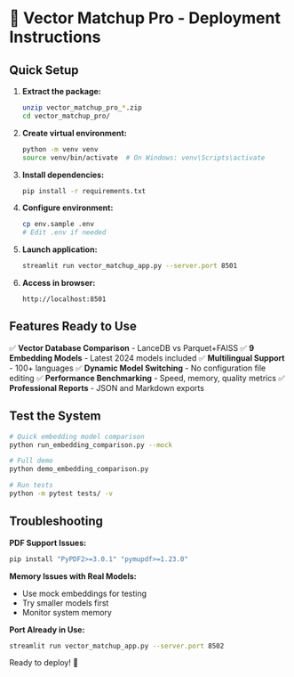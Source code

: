 # 🚀 Vector Matchup Pro - Deployment Instructions

## Quick Setup

1. **Extract the package:**
   ```bash
   unzip vector_matchup_pro_*.zip
   cd vector_matchup_pro/
   ```

2. **Create virtual environment:**
   ```bash
   python -m venv venv
   source venv/bin/activate  # On Windows: venv\Scripts\activate
   ```

3. **Install dependencies:**
   ```bash
   pip install -r requirements.txt
   ```

4. **Configure environment:**
   ```bash
   cp env.sample .env
   # Edit .env if needed
   ```

5. **Launch application:**
   ```bash
   streamlit run vector_matchup_app.py --server.port 8501
   ```

6. **Access in browser:**
   ```
   http://localhost:8501
   ```

## Features Ready to Use

✅ **Vector Database Comparison** - LanceDB vs Parquet+FAISS
✅ **9 Embedding Models** - Latest 2024 models included
✅ **Multilingual Support** - 100+ languages
✅ **Dynamic Model Switching** - No configuration file editing
✅ **Performance Benchmarking** - Speed, memory, quality metrics
✅ **Professional Reports** - JSON and Markdown exports

## Test the System

```bash
# Quick embedding model comparison
python run_embedding_comparison.py --mock

# Full demo
python demo_embedding_comparison.py

# Run tests
python -m pytest tests/ -v
```

## Troubleshooting

**PDF Support Issues:**
```bash
pip install "PyPDF2>=3.0.1" "pymupdf>=1.23.0"
```

**Memory Issues with Real Models:**
- Use mock embeddings for testing
- Try smaller models first
- Monitor system memory

**Port Already in Use:**
```bash
streamlit run vector_matchup_app.py --server.port 8502
```

Ready to deploy! 🎯
